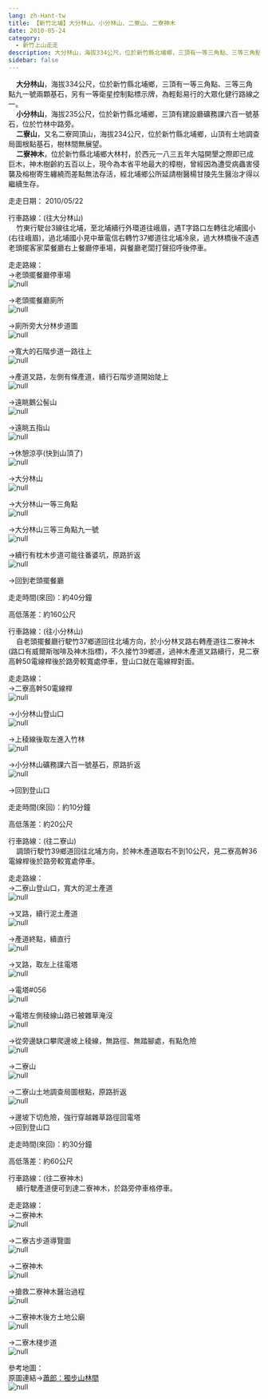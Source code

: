 ```yaml
---
lang: zh-Hant-tw
title: 【新竹北埔】大分林山、小分林山、二寮山、二寮神木
date: 2010-05-24
category: 
  - 新竹上山走走
description: 大分林山，海拔334公尺，位於新竹縣北埔鄉，三頂有一等三角點、三等三角點九一號兩顆基石，另有一等衛星控制點標示牌，為輕鬆易行的大眾化健行路線之一。 小分林山，海拔235公尺，位於新竹縣北埔鄉，三頂有建設廳礦務課六百一號基石，位於竹林中路旁。 二寮山，又名二寮岡頂山，海拔234公尺，位於新竹縣北埔鄉，山頂有土地調查局圖根點基石，樹林間無展望。 二寮神木，位於新竹縣北埔鄉大林村，於西元一八三五年大隘開墾之際即已成巨木，神木樹齡約五百以上，現今為本省平地最大的樟樹，曾經因為遭受病蟲害侵襲及榕樹寄生纏繞而差點無法存活，經北埔鄉公所延請樹醫楊甘陵先生醫治才得以繼續生存。
sidebar: false
---
```


    **大分林山**，海拔334公尺，位於新竹縣北埔鄉，三頂有一等三角點、三等三角點九一號兩顆基石，另有一等衛星控制點標示牌，為輕鬆易行的大眾化健行路線之一。  
    **小分林山**，海拔235公尺，位於新竹縣北埔鄉，三頂有建設廳礦務課六百一號基石，位於竹林中路旁。  
    **二寮山**，又名二寮岡頂山，海拔234公尺，位於新竹縣北埔鄉，山頂有土地調查局圖根點基石，樹林間無展望。  
    **二寮神木**，位於新竹縣北埔鄉大林村，於西元一八三五年大隘開墾之際即已成巨木，神木樹齡約五百以上，現今為本省平地最大的樟樹，曾經因為遭受病蟲害侵襲及榕樹寄生纏繞而差點無法存活，經北埔鄉公所延請樹醫楊甘陵先生醫治才得以繼續生存。

走走日期： 2010/05/22

行車路線：(往大分林山)  
    竹東行駛台3線往北埔，至北埔續行外環道往峨眉，遇T字路口左轉往北埔國小(右往峨眉)，過北埔國小見中華電信右轉竹37鄉道往北埔冷泉，過大林橋後不遠遇老頭擺客家菜餐廳右上餐廳停車場，與餐廳老闆打聲招呼後停車。

走走路線：  
→老頭擺餐廳停車場  
![null](image/154577032_l.jpg)

→老頭擺餐廳廁所  
![null](image/154577068_l.jpg)

→廁所旁大分林步道圖  
![null](image/154577075_l.jpg)

→寬大的石階步道一路往上  
![null](image/154577086_l.jpg)

→產道叉路，左側有條產道，續行石階步道開始陡上  
![null](image/154577096_l.jpg)

→遠眺鵝公髻山  
![null](image/154577129_l.jpg)

→遠眺五指山  
![null](image/154577172_l.jpg)

→休憩涼亭(快到山頂了)  
![null](image/154577190_l.jpg)

→大分林山  
![null](image/154577204_l.jpg)

→大分林山一等三角點  
![null](image/154577226_l.jpg)

→大分林山三等三角點九一號  
![null](image/154577325_l.jpg)

→續行有枕木步道可能往番婆坑，原路折返  
![null](image/154577399_l.jpg)

→回到老頭擺餐廳

走走時間(來回)：約40分鐘

高低落差：約160公尺

行車路線：(往小分林山)  
    自老頭擺餐廳行駛竹37鄉道回往北埔方向，於小分林叉路右轉產道往二寮神木(路口有威爾斯咖啡及神木指標)，不久接竹39鄉道，過神木產道叉路續行，見二寮高幹50電線桿後於路旁較寬處停車，登山口就在電線桿對面。

走走路線：  
→二寮高幹50電線桿  
![null](image/154577425_l.jpg)

→小分林山登山口  
![null](image/154577437_l.jpg)

→上稜線後取左進入竹林  
![null](image/154577476_l.jpg)

→小分林山礦務課六百一號基石，原路折返  
![null](image/154577498_l.jpg)

→回到登山口

走走時間(來回)：約10分鐘

高低落差：約20公尺

行車路線：(往二寮山)  
    調頭行駛竹39鄉道回往北埔方向，於神木產道取右不到10公尺，見二寮高幹36電線桿後於路旁較寬處停車。

走走路線：  
→二寮山登山口，寬大的泥土產道  
![null](image/154577582_l.jpg)

→叉路，續行泥土產道  
![null](image/154577619_l.jpg)

→產道終點，續直行  
![null](image/154577627_l.jpg)

→叉路，取左上往電塔  
![null](image/154577660_l.jpg)

→電塔#056  
![null](image/154577702_l.jpg)

→電塔左側稜線山路已被雜草淹沒  
![null](image/154577723_l.jpg)

→從旁邊缺口攀爬邊坡上稜線，無路徑、無踏腳處，有點危險  
![null](image/154577769_l.jpg)

→二寮山  
![null](image/154577794_l.jpg)

→二寮山土地調查局圖根點，原路折返  
![null](image/154577823_l.jpg)

→邊坡下切危險，強行穿越雜草路徑回電塔  
→回到登山口

走走時間(來回)：約30分鐘

高低落差：約60公尺

行車路線：(往二寮神木)  
    續行駛產道便可到達二寮神木，於路旁停車格停車。

走走路線：  
→二寮神木  
![null](image/154577835_l.jpg)

→二寮古步道導覽圖  
![null](image/154577841_l.jpg)

→二寮神木  
![null](image/154577846_l.jpg)

→搶救二寮神木醫治過程  
![null](image/154577848_l.jpg)

→二寮神木後方土地公廟  
![null](image/154577857_l.jpg)

→二寮木棧步道  
![null](image/154577860_l.jpg)

參考地圖：  
原圖連結→[蕭郎：獨步山林間](http://www.yougoipay.com/kenny/w925/index.htm)  
![null](image/154577963_l.jpg)